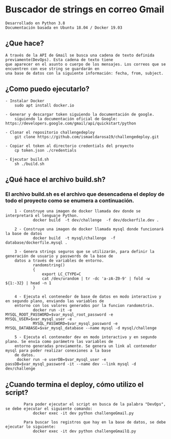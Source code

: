 # Buscador de strings en correo Gmail
    Desarrollado en Python 3.8
    Documentación basada en Ubuntu 18.04 / Docker 19.03

## ¿Que hace?
    A través de la API de Gmail se busca una cadena de texto definida previamente(DevOps). Esta cadena de texto tiene 
    que aparecer en el asunto o cuerpo de los mensajes. Los correos que se encuentren con ese string se guardarán en 
    una base de datos con la siguiente información: fecha, from, subject.

## ¿Como puedo ejecutarlo?
    - Instalar Docker
        sudo apt install docker.io
        
    - Generar y descargar token siguiendo la documentación de google. 
        siguiendo la documentación oficial de Google: https://developers.google.com/gmail/api/quickstart/python
        
    - Clonar el repositorio challengedeploy
        git clone https://github.com/ismaeldarosa19/challengedeploy.git
        
    - Copiar el token al directorio credentials del proyecto
        cp token.json ./credentials
        
    - Ejecutar build.sh
        sh ./build.sh


## ¿Qué hace el archivo build.sh?
   ### El archivo build.sh es el archivo que desencadena el deploy de todo el proyecto como se enumera a continuación.
   
        1 - Construye una imagen de docker llamada dev donde se interpretará el lenguaje Python.
                docker build  -t dev/challenge  -f dev/dockerfile.dev .
        
        2 - Construye una imagen de docker llamada mysql donde funcionará la base de datos
                docker build  -t mysql/challenge  -f database/dockerfile.mysql .
        
        3 - Genera strings seguros que se utilizarán, para definir la generación de usuario y passwords de la base de 
        datos a través de variables de entorno.
                randomstring()
                {
                    export LC_CTYPE=C
                    cat /dev/urandom | tr -dc 'a-zA-Z0-9' | fold -w ${1:-32} | head -n 1
                }
        
        4 - Ejecuta el contenedor de base de datos en modo interactivo y en segundo plano, enviando las variables de 
        entorno con los valores generados por la funcion randomstrin.
                docker run -it -e MYSQL_ROOT_PASSWORD=$var_mysql_root_password -e MYSQL_USER=$var_mysql_user -e
                MYSQL_PASSWORD=$var_mysql_password -e MYSQL_DATABASE=$var_mysql_database --name mysql -d mysql/challenge
                        
        5 - Ejecuta el contenedor dev en modo interactivo y en segundo plano. Se envía como parámetro las variables de
        entorno generadas previamente. Se genera un link al contenedor mysql para poder realizar conexiones a la base 
        de datos.
         docker run -e userDB=$var_mysql_user -e passDB=$var_mysql_password -it --name dev --link mysql -d dev/challenge
                
## ¿Cuando termina el deploy, cómo utilizo el script?
            Para poder ejecutar el script en busca de la palabra "DevOps", se debe ejecutar el siguiente comando:
                docker exec -it dev python challengeGmail.py
                
            Para buscar los registros que hay en la base de datos, se debe ejecutar lo siguiente:
                docker exec -it dev python challengeGmailQ.py
                
                
                
                
